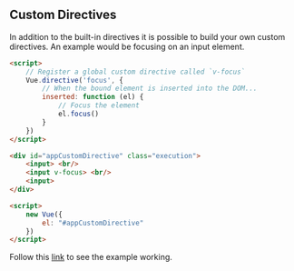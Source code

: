 ## Custom Directives

In addition to the built-in directives it is possible to build your own custom directives.
An example would be focusing on an input element.

```html
<script>
    // Register a global custom directive called `v-focus`
    Vue.directive('focus', {
        // When the bound element is inserted into the DOM...
        inserted: function (el) {
            // Focus the element
            el.focus()
        }
    })
</script>

<div id="appCustomDirective" class="execution">
    <input> <br/>
    <input v-focus> <br/>
    <input>
</div>

<script>
    new Vue({
        el: "#appCustomDirective"
    })
</script>
```

Follow this [link](examples/custom-directives.html) to see the example working.